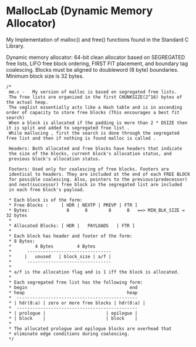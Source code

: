 # MallocLab (Dynamic Memory Allocator)
My Implementation of malloc() and free() functions found in the Standard C Library. 

Dynamic memory allocator: 64-bit clean allocator based on SEGREGATED free lists, LIFO free block ordering, FIRST FIT placement, and boundary tag coalescing.
Blocks must be aligned to doubleword (8 byte) boundaries. Minimum block size is 32 bytes.

```
/*
 mm.c -   My version of malloc is based on segregated free lists.
 The free lists are organized in the first CHUNKSIZE(2^16) bytes of the actual heap.
 The seglist essentially acts like a Hash table and is in ascending order of capacity to store free blocks (This encourages a best fit search) 
 When a block is allocated if the padding is more than 2 * DSIZE then it is split and added to segregated free list . 
 While mallocing , first the search is done through the segregated free list and then if nothing is found malloc is called . 
 
 Headers: Both allocated and free blocks have headers that indicate
 the size of the blocks, current block's allocation status, and 
 previous block's allocation status.
 
 Footers: Used only for coalescing of free blocks. Footers are 
 identical to headers. They are included at the end of each FREE BLOCK
 for possible coalescing. Also, pointers to the previous(predecessor)
 and next(successor) free block in the segregated list are included 
 in each free block's payload.
 
 * Each block is of the form:
 * Free Blocks :     [ HDR | NEXTP | PREVP | FTR ] 
 * Bytes:              8      8        8      8   ==> MIN_BLK_SIZE = 32 bytes
 * 
 * Allocated Blocks: [ HDR |   PAYLOADS   | FTR ]
 *                         
 * Each block has header and footer of the form:
 * 8 Bytes:
 *         4 Bytes         4 Bytes
 *      --------------------------------
 *     |   unused   | block_size | a/f |
 *      --------------------------------
 *        
 * a/f is the allocation flag and is 1 iff the block is allocated. 
 *
 * Each segregated free list has the following form:
 * begin                                       end
 * heap                                       heap
 *  ----------------------------------------------
 * | hdr(8:a) | zero or more free blocks | hdr(0:a) |
 *  ----------------------------------------------
 * | prologue |                       | epilogue |
 * | block    |                       | block    |
 *
 * The allocated prologue and epilogue blocks are overhead that
 * eliminate edge conditions during coalescing.
 */
```
